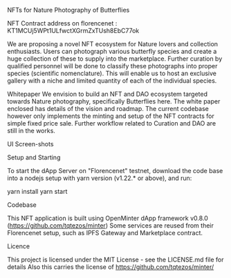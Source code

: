 NFTs for Nature Photography of Butterflies

NFT Contract address on florencenet : KT1MCUj5WPt1ULfwctXGrmZxTUsh8EbC77ok

We are proposing a novel NFT ecosystem for Nature lovers and collection enthusiasts. Users can photograph various butterfly species and create a huge collection of these to supply into the marketplace. Further curation by qualified personnel will be done to classify these photographs into proper species (scientific nomenclature). This will enable us to host an exclusive gallery with a niche and limited quantity of each of the individual species.

Whitepaper
We envision to build an NFT and DAO ecosystem targeted towards Nature photography, specifically Butterflies here.
The white paper enclosed has details of the vision and roadmap. The current codebase however only implements the minting and setup of the NFT contracts for simple fixed price sale. Further workflow related to Curation and DAO are still in the works.

UI Screen-shots

Setup and Starting

To start the dApp Server on "Florencenet" testnet, download the code base into a nodejs setup with yarn version (v1.22.* or above), and run:

yarn install
yarn start


Codebase

This NFT application is built using OpenMinter dApp framework v0.8.0 (https://github.com/tqtezos/minter)
Some services are reused from their Florencenet setup, such as IPFS Gateway and Marketplace contract.

Licence

This project is licensed under the MIT License - see the LICENSE.md file for details
Also this carries the license of https://github.com/tqtezos/minter/